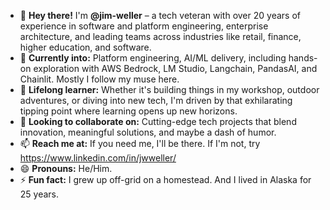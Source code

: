- 👋 **Hey there!** I'm **@jim-weller** – a tech veteran with over 20 years of experience in software and platform engineering, enterprise architecture, and leading teams across industries like retail, finance, higher education, and software.
- 👀 **Currently into:** Platform engineering, AI/ML delivery, including hands-on exploration with AWS Bedrock, LM Studio, Langchain, PandasAI, and Chainlit. Mostly I follow my muse here.
- 🌱 **Lifelong learner:** Whether it's building things in my workshop, outdoor adventures, or diving into new tech, I'm driven by that exhilarating tipping point where learning opens up new horizons.
- 💞️ **Looking to collaborate on:** Cutting-edge tech projects that blend innovation, meaningful solutions, and maybe a dash of humor.
- 📫 **Reach me at:** If you need me, I'll be there. If I'm not, try https://www.linkedin.com/in/jwweller/
- 😄 **Pronouns:** He/Him.
- ⚡ **Fun fact:** I grew up off-grid on a homestead. And I lived in Alaska for 25 years.
